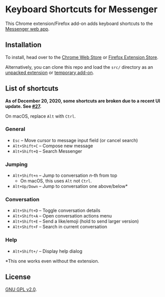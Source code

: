 # Keyboard Shortcuts for Messenger

This Chrome extension/Firefox add-on adds keyboard shortcuts to the [Messenger web app](http://messenger.com).

## Installation
To install, head over to the [Chrome Web Store](https://chrome.google.com/webstore/detail/keyboard-shortcuts-for-me/elgfaolomlhhmppjdicpgpmglkllebfb?hl=en-US&gl=US) or [Firefox Extension Store](https://addons.mozilla.org/en-US/firefox/addon/keyboardshortcutsformessenger/).

Alternatively, you can clone this repo and load the `src/` directory as an [unpacked extension](https://developer.chrome.com/extensions/getstarted#unpacked) or [temporary add-on](https://developer.mozilla.org/en-US/docs/Tools/about%3Adebugging#Enabling_add-on_debugging).

## List of shortcuts

**As of December 20, 2020, some shortcuts are broken due to a recent UI update. See [#27](https://github.com/guoguo12/messenger-shortcuts/issues/27).**

On macOS, replace `Alt` with `Ctrl`.

### General
* `Esc` &ndash; Move cursor to message input field (or cancel search)
* `Alt+Shift+C` &ndash; Compose new message
* `Alt+Shift+Q` &ndash; Search Messenger

### Jumping
* `Alt+Shift+n` &ndash; Jump to conversation <i>n</i>-th from top
  * On macOS, this uses `Alt` not `Ctrl`.
* `Alt+Up/Down` &ndash; Jump to conversation one above/below*

### Conversation
* `Alt+Shift+D` &ndash; Toggle conversation details
* `Alt+Shift+A` &ndash; Open conversation actions menu
* `Alt+Shift+E` &ndash; Send a like/emoji (hold to send larger version)
* `Alt+Shift+F` &ndash; Search in current conversation

### Help
* `Alt+Shift+/` &ndash; Display help dialog

*This one works even without the extension.

## License

[GNU GPL v2.0](https://www.gnu.org/licenses/gpl-2.0.txt).
